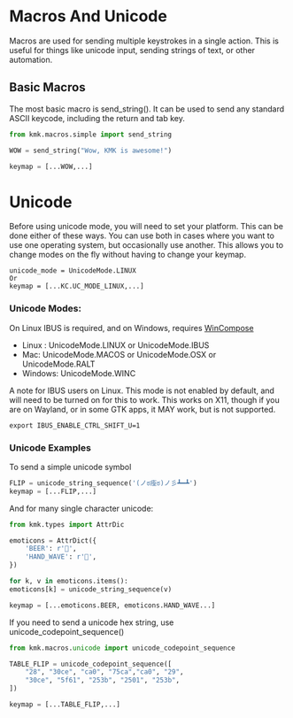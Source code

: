 # Macros And Unicode
Macros are used for sending multiple keystrokes in a single action. This is useful for
things like unicode input, sending strings of text, or other automation.

## Basic Macros
The most basic macro is send_string(). It can be used to send any standard ASCII keycode, including the return and tab key.
```python
from kmk.macros.simple import send_string

WOW = send_string("Wow, KMK is awesome!")

keymap = [...WOW,...]
```
# Unicode
Before using unicode mode, you will need to set your platform. This can be done either of these ways.
You can use both in cases where you want to use one operating system, but occasionally use another.
This allows you to change modes on the fly without having to change your keymap.

	unicode_mode = UnicodeMode.LINUX
	Or
	keymap = [...KC.UC_MODE_LINUX,...]


### Unicode Modes:
On Linux IBUS is required, and on Windows, requires [WinCompose](https://github.com/samhocevar/wincompose)
- Linux : UnicodeMode.LINUX or UnicodeMode.IBUS
- Mac:    UnicodeMode.MACOS or UnicodeMode.OSX or UnicodeMode.RALT
- Windows: UnicodeMode.WINC

A note for IBUS users on Linux. This mode is not enabled by default, and will need to be turned on for this to work.
This works on X11, though if you are on Wayland, or in some GTK apps, it MAY work, but is not supported.

	export IBUS_ENABLE_CTRL_SHIFT_U=1

### Unicode Examples

To send a simple unicode symbol
```python
FLIP = unicode_string_sequence('(ノಠ痊ಠ)ノ彡┻━┻')
keymap = [...FLIP,...]
```

And for many single character unicode:

```python
from kmk.types import AttrDic

emoticons = AttrDict({
	'BEER': r'🍺',
	'HAND_WAVE': r'👋',
})

for k, v in emoticons.items():
emoticons[k] = unicode_string_sequence(v)

keymap = [...emoticons.BEER, emoticons.HAND_WAVE...]
```

If you need to send a unicode hex string, use unicode_codepoint_sequence()

```python
from kmk.macros.unicode import unicode_codepoint_sequence

TABLE_FLIP = unicode_codepoint_sequence([
	"28", "30ce", "ca0", "75ca","ca0", "29",
	"30ce", "5f61", "253b", "2501", "253b",
])

keymap = [...TABLE_FLIP,...]
```
